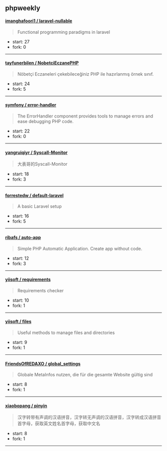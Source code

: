 ## phpweekly

#### [imanghafoori1 / laravel-nullable](https://github.com/imanghafoori1/laravel-nullable)

> Functional programming paradigms in laravel

+ start: 27
+ fork: 0

----


#### [tayfunerbilen / NobetciEczanePHP](https://github.com/tayfunerbilen/NobetciEczanePHP)

> Nöbetçi Eczaneleri çekebileceğiniz PHP ile hazırlanmış örnek sınıf.

+ start: 24
+ fork: 5

----


#### [symfony / error-handler](https://github.com/symfony/error-handler)

> The ErrorHandler component provides tools to manage errors and ease debugging PHP code.

+ start: 22
+ fork: 0

----


#### [yangruiqiyr / Syscall-Monitor](https://github.com/yangruiqiyr/Syscall-Monitor)

> 大表哥的Syscall-Monitor

+ start: 18
+ fork: 3

----


#### [forrestedw / default-laravel](https://github.com/forrestedw/default-laravel)

> A basic Laravel setup

+ start: 16
+ fork: 5

----


#### [ribafs / auto-app](https://github.com/ribafs/auto-app)

> Simple PHP Automatic Application. Create app without code.

+ start: 12
+ fork: 3

----


#### [yiisoft / requirements](https://github.com/yiisoft/requirements)

> Requirements checker

+ start: 10
+ fork: 1

----


#### [yiisoft / files](https://github.com/yiisoft/files)

> Useful methods to manage files and directories

+ start: 9
+ fork: 1

----


#### [FriendsOfREDAXO / global_settings](https://github.com/FriendsOfREDAXO/global_settings)

> Globale MetaInfos nutzen, die für die gesamte Website gültig sind

+ start: 8
+ fork: 1

----


#### [xiaobopang / pinyin](https://github.com/xiaobopang/pinyin)

> 汉字转带有声调的汉语拼音，汉字转无声调的汉语拼音，汉字转成汉语拼音首字母，获取英文姓名首字母，获取中文名

+ start: 8
+ fork: 1

----

